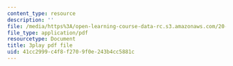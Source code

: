 ```yaml
---
content_type: resource
description: ''
file: /media/https%3A/open-learning-course-data-rc.s3.amazonaws.com/20-219-becoming-the-next-bill-nye-writing-and-hosting-the-educational-show-january-iap-2015/41cc2999c4f8f2709f0e243b4cc5881c_6lUGb3VIPmY.pdf
file_type: application/pdf
resourcetype: Document
title: 3play pdf file
uid: 41cc2999-c4f8-f270-9f0e-243b4cc5881c
---
```

